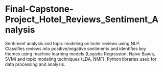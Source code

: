 # Final-Capstone-Project_Hotel_Reviews_Sentiment_Analysis
Sentiment analysis and topic modeling on hotel reviews using NLP. Classifies reviews into positive/negative sentiments and identifies key themes using machine learning models (Logistic Regression, Naive Bayes, SVM) and topic modeling techniques (LDA, NMF). Python libraries used for data processing and analysis.
